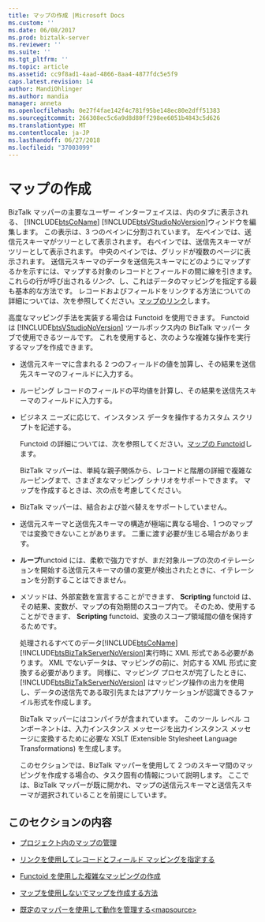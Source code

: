 ```yaml
---
title: マップの作成 |Microsoft Docs
ms.custom: ''
ms.date: 06/08/2017
ms.prod: biztalk-server
ms.reviewer: ''
ms.suite: ''
ms.tgt_pltfrm: ''
ms.topic: article
ms.assetid: cc9f8ad1-4aad-4866-8aa4-4877fdc5e5f9
caps.latest.revision: 14
author: MandiOhlinger
ms.author: mandia
manager: anneta
ms.openlocfilehash: 0e27f4fae142f4c781f95be148ec80e2dff51383
ms.sourcegitcommit: 266308ec5c6a9d8d80ff298ee6051b4843c5d626
ms.translationtype: MT
ms.contentlocale: ja-JP
ms.lasthandoff: 06/27/2018
ms.locfileid: "37003099"
---
```

# <a name="creating-maps"></a>マップの作成
BizTalk マッパーの主要なユーザー インターフェイスは、内のタブに表示される、 [!INCLUDE[btsCoName](../includes/btsconame-md.md)] [!INCLUDE[btsVStudioNoVersion](../includes/btsvstudionoversion-md.md)]ウィンドウを編集します。 この表示は、3 つのペインに分割されています。 左ペインでは、送信元スキーマがツリーとして表示されます。 右ペインでは、送信先スキーマがツリーとして表示されます。 中央のペインでは、グリッドが複数のページに表示されます。 送信元スキーマのデータを送信先スキーマにどのようにマップするかを示すには、マップする対象のレコードとフィールドの間に線を引きます。 これらの行が呼び出される*リンク*、し、これはデータのマッピングを指定する最も基本的な方法です。 レコードおよびフィールドをリンクする方法についての詳細については、次を参照してください。[マップのリンク](../core/links-in-maps.md)します。  
  
 高度なマッピング手法を実装する場合は Functoid を使用できます。 Functoid は [!INCLUDE[btsVStudioNoVersion](../includes/btsvstudionoversion-md.md)] ツールボックス内の BizTalk マッパー タブで使用できるツールです。 これを使用すると、次のような複雑な操作を実行するマップを作成できます。  
  
- 送信元スキーマに含まれる 2 つのフィールドの値を加算し、その結果を送信先スキーマのフィールドに入力する。  
  
- ルーピング レコードのフィールドの平均値を計算し、その結果を送信先スキーマのフィールドに入力する。  
  
- ビジネス ニーズに応じて、インスタンス データを操作するカスタム スクリプトを記述する。  
  
  Functoid の詳細については、次を参照してください。[マップの Functoid](../core/functoids-in-maps.md)します。  
  
  BizTalk マッパーは、単純な親子関係から、レコードと階層の詳細で複雑なルーピングまで、さまざまなマッピング シナリオをサポートできます。 マップを作成するときは、次の点を考慮してください。  
  
- BizTalk マッパーは、結合および並べ替えをサポートしていません。  
  
- 送信元スキーマと送信先スキーマの構造が極端に異なる場合、1 つのマップでは変換できないことがあります。 二重に渡す必要が生じる場合があります。  
  
- **ループ**functoid には、柔軟で強力ですが、まだ対象ループの次のイテレーションを開始する送信元スキーマの値の変更が検出されたときに、イテレーションを分割することはできません。  
  
- メソッドは、外部変数を宣言することができます、 **Scripting** functoid は、その結果、変数が、マップの有効期間のスコープ内で。 そのため、使用することができます、 **Scripting** functoid、変換のスコープ領域間の値を保持するためです。  
  
  処理されるすべてのデータ[!INCLUDE[btsCoName](../includes/btsconame-md.md)][!INCLUDE[btsBizTalkServerNoVersion](../includes/btsbiztalkservernoversion-md.md)]実行時に XML 形式である必要があります。 XML でないデータは、マッピングの前に、対応する XML 形式に変換する必要があります。 同様に、マッピング プロセスが完了したときに、[!INCLUDE[btsBizTalkServerNoVersion](../includes/btsbiztalkservernoversion-md.md)] はマッピング操作の出力を使用し、データの送信先である取引先またはアプリケーションが認識できるファイル形式を作成します。  
  
  BizTalk マッパーにはコンパイラが含まれています。 このツール レベル コンポーネントは、入力インスタンス メッセージを出力インスタンス メッセージに変換するために必要な XSLT (Extensible Stylesheet Language Transformations) を生成します。  
  
  このセクションでは、BizTalk マッパーを使用して 2 つのスキーマ間のマッピングを作成する場合の、タスク固有の情報について説明します。 ここでは、BizTalk マッパーが既に開かれ、マップの送信元スキーマと送信先スキーマが選択されていることを前提にしています。  
  
## <a name="in-this-section"></a>このセクションの内容  
  
-   [プロジェクト内のマップの管理](../core/managing-maps-within-projects.md)  
  
-   [リンクを使用してレコードとフィールド マッピングを指定する](../core/using-links-to-specify-record-and-field-mappings.md)  
  
-   [Functoid を使用した複雑なマッピングの作成](../core/using-functoids-to-create-more-complex-mappings.md)  
  
-   [マップを使用しないでマップを作成する方法](../core/how-to-create-a-map-without-maps.md)  
  
-   [既定のマッパーを使用して動作を管理する\<mapsource\>](../core/managing-default-mapper-behavior-using-mapsource.md)